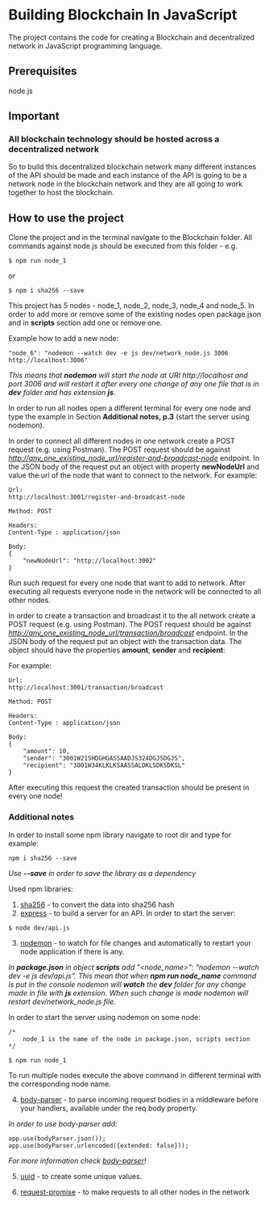 # Building Blockchain In JavaScript #

The project contains the code for creating a Blockchain and decentralized network in JavaScript programming language.

## Prerequisites ##
node.js

## Important ##
### All blockchain technology should be hosted across a decentralized network ###
So to build this decentralized blockchain network many different instances of the API should be made and each instance of the API is going to be a network node in the blockchain network and they are all going to work together to host the blockchain.

## How to use the project ##
Clone the project and in the terminal navigate to the Blockchain folder. All commands against node.js should be executed from this folder - e.g. 
```
$ npm run node_1
```
or
```
$ npm i sha256 --save
```

This project has 5 nodes - node_1, node_2, node_3, node_4 and node_5. 
In order to add more or remove some of the existing nodes open package.json and in **scripts** section add one or remove one.

Example how to add a new node:

```
"node_6": "nodemon --watch dev -e js dev/network_node.js 3006 http://localhost:3006"
```

*This means that **nodemon** will start the node at URI http://localhost and port 3006 and will restart it after every one change of any one file that is in **dev** folder and has extension **js**.*

In order to run all nodes open a different terminal for every one node and type the example in Section **Additional notes, p.3** (start the server using nodemon).

In order to connect all different nodes in one network create a POST request (e.g. using Postman).
The POST request should be against *<http://any_one_existing_node_url/register-and-broadcast-node>* endpoint.
In the JSON body of the request put an object with property **newNodeUrl** and value the url of the node that want to connect to the network. For example:
```
Url:
http://localhost:3001/register-and-broadcast-node

Method: POST

Headers:
Content-Type : application/json

Body:
{
    "newNodeUrl": "http://localhost:3002"
}
``` 
Run such request for every one node that want to add to network. After executing all requests everyone node in the network will be connected to all other nodes.

In order to create a transaction and broadcast it to the all network create a POST request (e.g. using Postman).
The POST request should be against *<http://any_one_existing_node_url/transaction/broadcast>* endpoint.
In the JSON body of the request put an object with the transaction data. The object should have the properties **amount**, **sender** and **recipient**:

For example:
```
Url:
http://localhost:3001/transaction/broadcast

Method: POST

Headers:
Content-Type : application/json

Body:
{
	"amount": 10,
	"sender": "3001W21SHDGHGASSAADJS324DGJSDGJS",
	"recipient": "3001W34KLKLKSAASSALDKLSDKSDKSL"
}
```
After executing this request the created transaction should be present in every one node!

### Additional notes ###
In order to install some npm library navigate to root dir and type for example:

```
npm i sha256 --save
```
*Use **--save** in order to save the library as a dependency* 

Used npm libraries:

1. [sha256](https://www.npmjs.com/package/sha256) - to convert the data into sha256 hash
1. [express](https://www.npmjs.com/package/express) - to build a server for an API. In order to start the server:
```
$ node dev/api.js
```
3. [nodemon](https://www.npmjs.com/package/nodemon) - to watch for file changes and automatically to restart your node application if there is any.

*In **package.json** in object **scripts** add "<node_name>": "nodemon --watch dev -e js dev/api.js". This mean that when **npm run node_name** command is put in the console nodemon will **watch** the **dev** folder for any change made in file with **js** extension. When such change is made nodemon will restart dev/network_node.js file.*

In order to start the server using nodemon on some node:
```
/*
    node_1 is the name of the node in package.json, scripts section
*/

$ npm run node_1  
```
To run multiple nodes execute the above command in different terminal with the corresponding node name.

4. [body-parser](https://www.npmjs.com/package/body-parser) - to parse incoming request bodies in a middleware before your handlers, available under the req.body property.

*In order to use body-parser add:*
```
app.use(bodyParser.json());
app.use(bodyParser.urlencoded({extended: false}));
```
*For more information check [body-parser](https://www.npmjs.com/package/body-parser)!*

5. [uuid](https://www.npmjs.com/package/uuid) - to create some unique values.

1. [request-promise](https://www.npmjs.com/package/request-promise) - to make requests to all other nodes in the network
